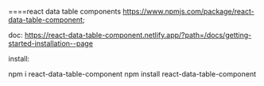 ====react data table components
https://www.npmjs.com/package/react-data-table-component;

doc: https://react-data-table-component.netlify.app/?path=/docs/getting-started-installation--page

install:

npm i react-data-table-component
npm install react-data-table-component